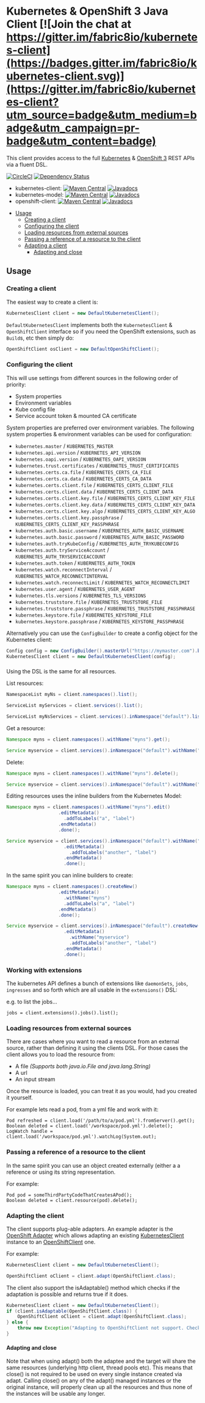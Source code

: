 # Kubernetes & OpenShift 3 Java Client [![Join the chat at https://gitter.im/fabric8io/kubernetes-client](https://badges.gitter.im/fabric8io/kubernetes-client.svg)](https://gitter.im/fabric8io/kubernetes-client?utm_source=badge&utm_medium=badge&utm_campaign=pr-badge&utm_content=badge)
This client provides access to the full [Kubernetes](http://kubernetes.io/) &
[OpenShift 3](http://openshift.org/) REST APIs via a fluent DSL.

[![CircleCI](https://img.shields.io/circleci/project/github/fabric8io/kubernetes-client/master.svg)](https://circleci.com/gh/fabric8io/kubernetes-client)
[![Dependency Status](https://dependencyci.com/github/fabric8io/kubernetes-client/badge)](https://dependencyci.com/github/fabric8io/kubernetes-client)

* kubernetes-client: [![Maven Central](https://img.shields.io/maven-central/v/io.fabric8/kubernetes-client.svg?maxAge=2592000)](http://search.maven.org/#search%7Cga%7C1%7Cg%3Aio.fabric8%20a%3Akubernetes-client)
[![Javadocs](http://www.javadoc.io/badge/io.fabric8/kubernetes-client.svg?color=blue)](http://www.javadoc.io/doc/io.fabric8/kubernetes-client)
* kubernetes-model: [![Maven Central](https://img.shields.io/maven-central/v/io.fabric8/kubernetes-model.svg?maxAge=2592000)](http://search.maven.org/#search%7Cga%7C1%7Cg%3Aio.fabric8%20a%3Akubernetes-model)
[![Javadocs](http://www.javadoc.io/badge/io.fabric8/kubernetes-model.svg?color=blue)](http://www.javadoc.io/doc/io.fabric8/kubernetes-model)
* openshift-client: [![Maven Central](https://img.shields.io/maven-central/v/io.fabric8/openshift-client.svg?maxAge=2592000)](http://search.maven.org/#search%7Cga%7C1%7Cg%3Aio.fabric8%20a%3Aopenshift-client)
[![Javadocs](http://www.javadoc.io/badge/io.fabric8/openshift-client.svg?color=blue)](http://www.javadoc.io/doc/io.fabric8/openshift-client)

- [Usage](#usage)
    - [Creating a client](#creating-a-client)
    - [Configuring the client](#configuring-the-client)
    - [Loading resources from external sources](#loading-resources-from-external-sources)
    - [Passing a reference of a resource to the client](#passing-a-reference-of-a-resource-to-the-client)
    - [Adapting a client](#adaptin-a-client)
        - [Adapting and close](#adapting-and-close)

## Usage

### Creating a client
The easiest way to create a client is:

```java
KubernetesClient client = new DefaultKubernetesClient();
```

`DefaultKubernetesClient` implements both the `KubernetesClient` & `OpenShiftClient` interface so if you need the
OpenShift extensions, such as `Build`s, etc then simply do:

```java
OpenShiftClient osClient = new DefaultOpenShiftClient();
```

### Configuring the client

This will use settings from different sources in the following order of priority:

* System properties
* Environment variables
* Kube config file
* Service account token & mounted CA certificate

System properties are preferred over environment variables. The following system properties & environment variables can be used for configuration:

* `kubernetes.master` / `KUBERNETES_MASTER`
* `kubernetes.api.version` / `KUBERNETES_API_VERSION`
* `kubernetes.oapi.version` / `KUBERNETES_OAPI_VERSION`
* `kubernetes.trust.certificates` / `KUBERNETES_TRUST_CERTIFICATES`
* `kubernetes.certs.ca.file` / `KUBERNETES_CERTS_CA_FILE`
* `kubernetes.certs.ca.data` / `KUBERNETES_CERTS_CA_DATA`
* `kubernetes.certs.client.file` / `KUBERNETES_CERTS_CLIENT_FILE`
* `kubernetes.certs.client.data` / `KUBERNETES_CERTS_CLIENT_DATA`
* `kubernetes.certs.client.key.file` / `KUBERNETES_CERTS_CLIENT_KEY_FILE`
* `kubernetes.certs.client.key.data` / `KUBERNETES_CERTS_CLIENT_KEY_DATA`
* `kubernetes.certs.client.key.algo` / `KUBERNETES_CERTS_CLIENT_KEY_ALGO`
* `kubernetes.certs.client.key.passphrase` / `KUBERNETES_CERTS_CLIENT_KEY_PASSPHRASE`
* `kubernetes.auth.basic.username` / `KUBERNETES_AUTH_BASIC_USERNAME`
* `kubernetes.auth.basic.password` / `KUBERNETES_AUTH_BASIC_PASSWORD`
* `kubernetes.auth.tryKubeConfig` / `KUBERNETES_AUTH_TRYKUBECONFIG`
* `kubernetes.auth.tryServiceAccount` / `KUBERNETES_AUTH_TRYSERVICEACCOUNT`
* `kubernetes.auth.token` / `KUBERNETES_AUTH_TOKEN`
* `kubernetes.watch.reconnectInterval` / `KUBERNETES_WATCH_RECONNECTINTERVAL`
* `kubernetes.watch.reconnectLimit` / `KUBERNETES_WATCH_RECONNECTLIMIT`
* `kubernetes.user.agent` / `KUBERNETES_USER_AGENT`
* `kubernetes.tls.versions` / `KUBERNETES_TLS_VERSIONS`
* `kubernetes.truststore.file` / `KUBERNETES_TRUSTSTORE_FILE`
* `kubernetes.truststore.passphrase` / `KUBERNETES_TRUSTSTORE_PASSPHRASE`
* `kubernetes.keystore.file` / `KUBERNETES_KEYSTORE_FILE`
* `kubernetes.keystore.passphrase` / `KUBERNETES_KEYSTORE_PASSPHRASE`

Alternatively you can use the `ConfigBuilder` to create a config object for the Kubernetes client:

```java
Config config = new ConfigBuilder().masterUrl("https://mymaster.com").build;
KubernetesClient client = new DefaultKubernetesClient(config);
```

###
Using the DSL is the same for all resources.

List resources:

```java
NamespaceList myNs = client.namespaces().list();

ServiceList myServices = client.services().list();

ServiceList myNsServices = client.services().inNamespace("default").list();
```

Get a resource:

```java
Namespace myns = client.namespaces().withName("myns").get();

Service myservice = client.services().inNamespace("default").withName("myservice").get();
```

Delete:

```java
Namespace myns = client.namespaces().withName("myns").delete();

Service myservice = client.services().inNamespace("default").withName("myservice").delete();
```

Editing resources uses the inline builders from the Kubernetes Model:

```java
Namespace myns = client.namespaces().withName("myns").edit()
                   .editMetadata()
                     .addToLabels("a", "label")
                   .endMetadata()
                   .done();

Service myservice = client.services().inNamespace("default").withName("myservice").edit()
                     .editMetadata()
                       .addToLabels("another", "label")
                     .endMetadata()
                     .done();
```

In the same spirit you can inline builders to create:

```java
Namespace myns = client.namespaces().createNew()
                   .editMetadata()
                     .withName("myns")
                     .addToLabels("a", "label")
                   .endMetadata()
                   .done();

Service myservice = client.services().inNamespace("default").createNew()
                     .editMetadata()
                       .withName("myservice")
                       .addToLabels("another", "label")
                     .endMetadata()
                     .done();
```

### Working with extensions

The kubernetes API defines a bunch of extensions like `daemonSets`, `jobs`, `ingresses` and so forth which are all usable in the `extensions()` DSL:

e.g. to list the jobs...

```
jobs = client.extensions().jobs().list();
```

### Loading resources from external sources

There are cases where you want to read a resource from an external source, rather than defining it using the clients DSL.
For those cases the client allows you to load the resource from:

- A file *(Supports both java.io.File and java.lang.String)*
- A url
- An input stream

Once the resource is loaded, you can treat it as you would, had you created it yourself.

For example lets read a pod, from a yml file and work with it:

    Pod refreshed = client.load('/path/to/a/pod.yml').fromServer().get();    
    Boolean deleted = client.load('/workspace/pod.yml').delete();
    LogWatch handle = client.load('/workspace/pod.yml').watchLog(System.out);
    
### Passing a reference of a resource to the client

In the same spirit you can use an object created externally (either a a reference or using its string representation.

For example:

    Pod pod = someThirdPartyCodeThatCreatesAPod();
    Boolean deleted = client.resource(pod).delete();

### Adapting the client

The client supports plug-able adapters. An example adapter is the [OpenShift Adapter](openshift-client/src/main/java/io/fabric8/openshift/client/OpenShiftExtensionAdapter.java)
which allows adapting an existing [KubernetesClient](kubernetes-client/src/main/java/io/fabric8/kubernetes/client/KubernetesClient.java) instance to an [OpenShiftClient](openshift-client/src/main/java/io/fabric8/openshift/client/OpenShiftClient.java) one.

 For example:

```java
KubernetesClient client = new DefaultKubernetesClient();

OpenShiftClient oClient = client.adapt(OpenShiftClient.class);
```

The client also support the isAdaptable() method which checks if the adaptation is possible and returns true if it does.

```java
KubernetesClient client = new DefaultKubernetesClient();
if (client.isAdaptable(OpenShiftClient.class)) {
    OpenShiftClient oClient = client.adapt(OpenShiftClient.class);
} else {
    throw new Exception("Adapting to OpenShiftClient not support. Check if adapter is present, and that env provides /oapi root path.");
}
```

#### Adapting and close
Note that when using adapt() both the adaptee and the target will share the same resources (underlying http client, thread pools etc).
This means that close() is not required to be used on every single instance created via adapt.
Calling close() on any of the adapt() managed instances or the original instance, will properly clean up all the resources and thus none of the instances will be usable any longer.

